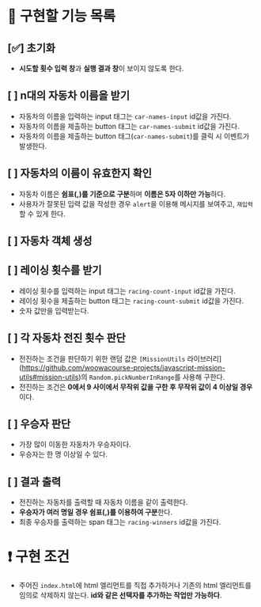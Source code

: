 # 📃 **구현할 기능 목록**

## [✅] 초기화

- **시도할 횟수 입력 창**과 **실행 결과 창**이 보이지 않도록 한다.

## [ ] n대의 자동차 이름을 받기

- 자동차의 이름을 입력하는 input 태그는 `car-names-input` id값을 가진다.
- 자동차의 이름을 제출하는 button 태그는 `car-names-submit` id값을 가진다.
- 자동차의 이름을 제출하는 button 태그(`car-names-submit`)를 클릭 시 이벤트가 발생한다.

## [ ] 자동차의 이름이 유효한지 확인

- 자동차 이름은 **쉼표(,)를 기준으로 구분**하며 **이름은 5자 이하만 가능**하다.
- 사용자가 잘못된 입력 값을 작성한 경우 `alert`을 이용해 메시지를 보여주고, `재입력`할 수 있게 한다.

## [ ] 자동차 객체 생성

## [ ] 레이싱 횟수를 받기

- 레이싱 횟수를 입력하는 input 태그는 `racing-count-input` id값을 가진다.
- 레이싱 횟수을 제출하는 button 태그는 `racing-count-submit` id값을 가진다.
- 숫자 값만을 입력받는다.

## [ ] 각 자동차 전진 횟수 판단

- 전진하는 조건을 판단하기 위한 랜덤 값은 `[MissionUtils` 라이브러리](https://github.com/woowacourse-projects/javascript-mission-utils#mission-utils)의 `Random.pickNumberInRange`를 사용해 구한다.
- 전진하는 조건은 **0에서 9 사이에서 무작위 값을 구한 후 무작위 값이 4 이상일 경우**이다.

## [ ] 우승자 판단

- 가장 많이 이동한 자동차가 우승자이다.
- 우승자는 한 명 이상일 수 있다.

## [ ] 결과 출력

- 전진하는 자동차를 출력할 때 자동차 이름을 같이 출력한다.
- **우승자가 여러 명일 경우 쉼표(,)를 이용하여 구분**한다.
- 최종 우승자를 출력하는 span 태그는 `racing-winners` id값을 가진다.

# ❗ 구현 조건

- 주어진 `index.html`에 html 엘리먼트를 직접 추가하거나 기존의 html 엘리먼트를 임의로 삭제하지 않는다. **id와 같은 선택자를 추가하는 작업만 가능하다**.
